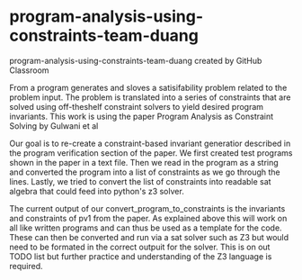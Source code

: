 # program-analysis-using-constraints-team-duang
program-analysis-using-constraints-team-duang created by GitHub Classroom

From a program generates and sloves a satisifability problem related to the problem input. The problem is translated into a series of constraints that are solved using off-theshelf constraint solvers to yield desired program invariants.
This work is using the paper Program Analysis as Constraint Solving by Gulwani et al

Our goal is to re-create a constraint-based invariant generatior described in the program verification section of the paper. We first created test programs shown in the paper in a text file. Then we read in the program as a string and converted the program into a list of constraints as we go through the lines. Lastly, we tried to convert the list of constraints into readable sat algebra that could feed into python's z3 solver.

The current output of our convert_program_to_constraints is the invariants and constraints of pv1 from the paper. As explained above this will work on all like written programs and can thus be used as a template for the code.
These can then be converted and run via a sat solver such as Z3 but would need to be formated in the correct outpuit for the 
solver. This is on out TODO list but further practice and understanding of the Z3 language is required.